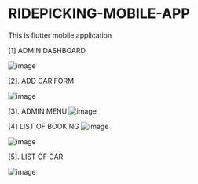 # RIDEPICKING-MOBILE-APP
This is flutter mobile application

[1] ADMIN DASHBOARD

![image](https://github.com/user-attachments/assets/5b8fd997-c957-48ef-acdb-6118ab801c92)

[2]. ADD CAR FORM

![image](https://github.com/user-attachments/assets/46d76f5b-13f9-4f0c-81cf-65d904e4d893)

[3]. ADMIN MENU
![image](https://github.com/user-attachments/assets/5879e2d9-4a94-4ea0-9854-01ba0398ac74)

[4] LIST OF BOOKING
![image](https://github.com/user-attachments/assets/2a3208d4-1b63-49e0-a09d-d261fa9d194d)

![image](https://github.com/user-attachments/assets/949cbd31-5480-4dd6-8131-529da851297c)


[5]. LIST OF CAR

![image](https://github.com/user-attachments/assets/24238085-f581-4620-8fba-225a40386e66)

